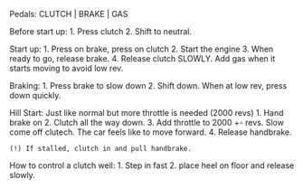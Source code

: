 Pedals:
	CLUTCH | BRAKE | GAS

Before start up:
	1. Press clutch
	2. Shift to neutral. 

Start up:
	1. Press on brake, press on clutch
	2. Start the engine
	3. When ready to go, release brake.
	4. Release clutch SLOWLY. Add gas when it starts moving to avoid low rev. 
	

Braking:
	1. Press brake to slow down
	2. Shift down. When at low rev, press down quickly. 


Hill Start:
	Just like normal but more throttle is needed (2000 revs)
	1. Hand brake on
	2. Clutch all the way down. 
	3. Add throttle to 2000 +- revs. Slow come off clutech. The car feels like to move forward.
	4. Release handbrake.	

	(!) If stalled, clutch in and pull handbrake. 

How to control a clutch well:
	1. Step in fast
	2. place heel on floor and release slowly. 
	
 
